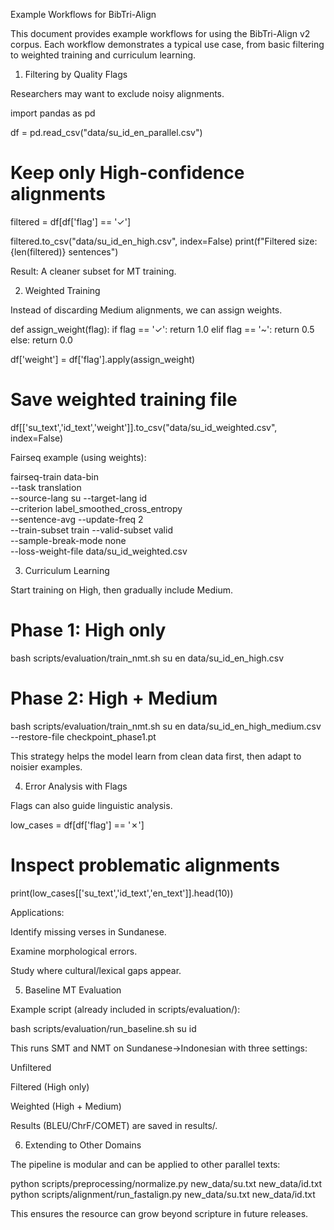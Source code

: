 Example Workflows for BibTri-Align

This document provides example workflows for using the BibTri-Align v2 corpus. Each workflow demonstrates a typical use case, from basic filtering to weighted training and curriculum learning.

1. Filtering by Quality Flags

Researchers may want to exclude noisy alignments.

import pandas as pd

df = pd.read_csv("data/su_id_en_parallel.csv")

# Keep only High-confidence alignments
filtered = df[df['flag'] == '✓']

filtered.to_csv("data/su_id_en_high.csv", index=False)
print(f"Filtered size: {len(filtered)} sentences")


Result: A cleaner subset for MT training.

2. Weighted Training

Instead of discarding Medium alignments, we can assign weights.

def assign_weight(flag):
    if flag == '✓':
        return 1.0
    elif flag == '~':
        return 0.5
    else:
        return 0.0

df['weight'] = df['flag'].apply(assign_weight)

# Save weighted training file
df[['su_text','id_text','weight']].to_csv("data/su_id_weighted.csv", index=False)


Fairseq example (using weights):

fairseq-train data-bin \
  --task translation \
  --source-lang su --target-lang id \
  --criterion label_smoothed_cross_entropy \
  --sentence-avg --update-freq 2 \
  --train-subset train --valid-subset valid \
  --sample-break-mode none \
  --loss-weight-file data/su_id_weighted.csv

3. Curriculum Learning

Start training on High, then gradually include Medium.

# Phase 1: High only
bash scripts/evaluation/train_nmt.sh su en data/su_id_en_high.csv

# Phase 2: High + Medium
bash scripts/evaluation/train_nmt.sh su en data/su_id_en_high_medium.csv --restore-file checkpoint_phase1.pt


This strategy helps the model learn from clean data first, then adapt to noisier examples.

4. Error Analysis with Flags

Flags can also guide linguistic analysis.

low_cases = df[df['flag'] == '✗']

# Inspect problematic alignments
print(low_cases[['su_text','id_text','en_text']].head(10))


Applications:

Identify missing verses in Sundanese.

Examine morphological errors.

Study where cultural/lexical gaps appear.

5. Baseline MT Evaluation

Example script (already included in scripts/evaluation/):

bash scripts/evaluation/run_baseline.sh su id


This runs SMT and NMT on Sundanese→Indonesian with three settings:

Unfiltered

Filtered (High only)

Weighted (High + Medium)

Results (BLEU/ChrF/COMET) are saved in results/.

6. Extending to Other Domains

The pipeline is modular and can be applied to other parallel texts:

python scripts/preprocessing/normalize.py new_data/su.txt new_data/id.txt
python scripts/alignment/run_fastalign.py new_data/su.txt new_data/id.txt


This ensures the resource can grow beyond scripture in future releases.
